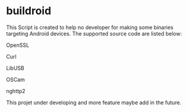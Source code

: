 # buildroid
This Script is created to help no developer for making some binaries targeting Android devices.
The supported source code are listed below:

OpenSSL

Curl

LibUSB

OSCam

nghttp2

This projet under developing and more feature maybe add in the future.
